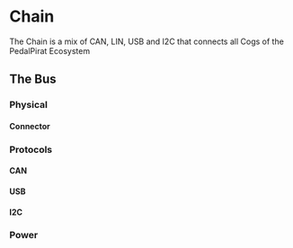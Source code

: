 # Chain
The Chain is a mix of CAN, LIN, USB and I2C that connects all Cogs of the PedalPirat Ecosystem

## The Bus
### Physical
#### Connector
### Protocols
#### CAN
#### USB
#### I2C
### Power
